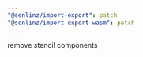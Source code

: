 ```yaml
---
"@senlinz/import-export": patch
"@senlinz/import-export-wasm": patch
---
```


remove stencil components
